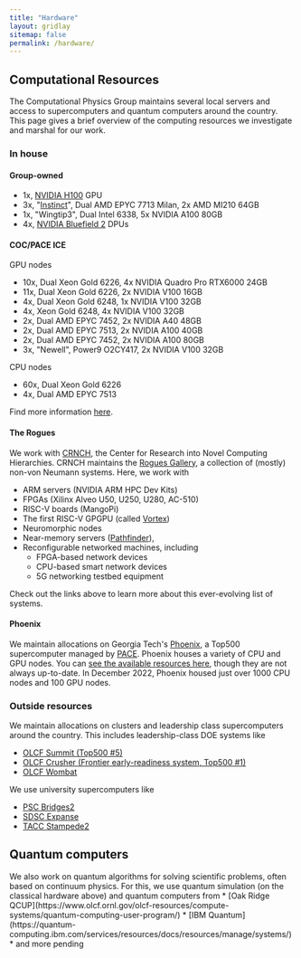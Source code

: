 ```yaml
---
title: "Hardware"
layout: gridlay
sitemap: false
permalink: /hardware/
---
```


## Computational Resources

The Computational Physics Group maintains several local servers and access to supercomputers and quantum computers around the country.
This page gives a brief overview of the computing resources we investigate and marshal for our work.

### In house

<div class="jumbotron">

#### Group-owned

* 1x, [NVIDIA H100](https://www.nvidia.com/en-us/data-center/h100/) GPU
* 3x, "[Instinct](https://www.cc.gatech.edu/news/new-hardware-brings-students-closer-exascale-computing)", Dual AMD EPYC 7713 Milan, 2x AMD MI210 64GB
* 1x, "Wingtip3", Dual Intel 6338, 5x NVIDIA A100 80GB
* 4x, [NVIDIA Bluefield 2](https://resources.nvidia.com/en-us-accelerated-networking-resource-library/bluefield-2-dpu-datasheet?lx=LbHvpR&topic=networking-cloud) DPUs

#### COC/PACE ICE

GPU nodes
* 10x, Dual Xeon Gold 6226, 4x NVIDIA Quadro Pro RTX6000 24GB
* 11x, Dual Xeon Gold 6226, 2x NVIDIA V100 16GB
* 4x,	Dual Xeon Gold 6248, 1x NVIDIA V100 32GB
* 4x, Xeon Gold 6248, 4x NVIDIA V100 32GB
* 2x,	Dual AMD EPYC 7452,	2x NVIDIA A40 48GB
* 2x,	Dual AMD EPYC 7513,	2x NVIDIA A100 40GB
* 2x,	Dual AMD EPYC 7452,	2x NVIDIA A100 80GB
* 3x, "Newell", Power9 O2CY417, 2x NVIDIA V100 32GB

CPU nodes
* 60x, Dual Xeon Gold 6226 
* 4x,	Dual AMD EPYC 7513

Find more information [here](https://docs.pace.gatech.edu/ice_cluster/ice/).

#### The Rogues 

We work with [CRNCH](https://crnch.gatech.edu/), the Center for Research into Novel Computing Hierarchies.
CRNCH maintains the [Rogues Gallery](https://gt-crnch-rg.readthedocs.io/en/main/general/rg-hardware.html), a collection of (mostly) non-von Neumann systems. 
Here, we work with 
* ARM servers (NVIDIA ARM HPC Dev Kits)
* FPGAs (Xilinx Alveo U50, U250, U280, AC-510)
* RISC-V boards (MangoPi)
* The first RISC-V GPGPU (called [Vortex](https://vortex.cc.gatech.edu/))
* Neuromorphic nodes
* Near-memory servers ([Pathfinder](https://lucata.com/solutions/pathfinder/)),
* Reconfigurable networked machines, including
	* FPGA-based network devices
	* CPU-based smart network devices
	* 5G networking testbed equipment

Check out the links above to learn more about this ever-evolving list of systems.

#### Phoenix

We maintain allocations on Georgia Tech's [Phoenix](https://docs.pace.gatech.edu/phoenix_cluster/gettingstarted_phnx/), a Top500 supercomputer managed by [PACE](https://pace.gatech.edu/).
Phoenix houses a variety of CPU and GPU nodes.
You can [see the available resources here](https://docs.pace.gatech.edu/phoenix_cluster/resources_phnx/), though they are not always up-to-date.
In December 2022, Phoenix housed just over 1000 CPU nodes and 100 GPU nodes.

</div>

### Outside resources

<div class="jumbotron">

We maintain allocations on clusters and leadership class supercomputers around the country. 
This includes leadership-class DOE systems like
* [OLCF Summit (Top500 #5)](https://www.olcf.ornl.gov/summit/)
* [OLCF Crusher (Frontier early-readiness system, Top500 #1)](https://docs.olcf.ornl.gov/systems/crusher_quick_start_guide.html)
* [OLCF Wombat](https://www.olcf.ornl.gov/olcf-resources/compute-systems/wombat/)

We use university supercomputers like
* [PSC Bridges2](https://www.psc.edu/resources/bridges-2/)
* [SDSC Expanse](https://www.sdsc.edu/services/hpc/expanse/)
* [TACC Stampede2](https://portal.tacc.utexas.edu/user-guides/stampede2)
</div>

## Quantum computers

<div class="jumbotron">
We also work on quantum algorithms for solving scientific problems, often based on continuum physics.
For this, we use quantum simulation (on the classical hardware above) and quantum computers from
* [Oak Ridge QCUP](https://www.olcf.ornl.gov/olcf-resources/compute-systems/quantum-computing-user-program/)
* [IBM Quantum](https://quantum-computing.ibm.com/services/resources/docs/resources/manage/systems/)
* and more pending

</div>
